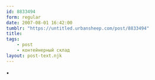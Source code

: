 ```yaml
---
id: 8833494
form: regular
date: 2007-08-01 16:42:00
tumblr: "https://untitled.urbansheep.com/post/8833494"
title:
tags:
    - post
    - контейнерный склад
layout: post-text.njk
---
```


<p>•</p>

